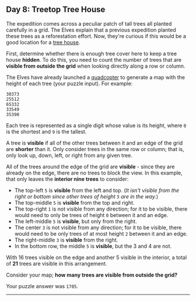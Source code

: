 ## Day 8: Treetop Tree House

The expedition comes across a peculiar patch of tall trees all planted carefully in a grid. 
The Elves explain that a previous expedition planted these trees as a reforestation effort. 
Now, they're curious if this would be a good location for a [tree house](https://en.wikipedia.org/wiki/Tree_house).

First, determine whether there is enough tree cover here to keep a tree house **hidden**. 
To do this, you need to count the number of trees that are **visible from outside the grid** 
when looking directly along a row or column.

The Elves have already launched a [quadcopter](https://en.wikipedia.org/wiki/Quadcopter) to 
generate a map with the height of each tree (your puzzle input). For example:

```
30373
25512
65332
33549
35390
```

Each tree is represented as a single digit whose value is its height, where `0` is the 
shortest and `9` is the tallest.

A tree is **visible** if all of the other trees between it and an edge of the grid are 
**shorter** than it. Only consider trees in the same row or column; that is, only look up, down, 
left, or right from any given tree.

All of the trees around the edge of the grid are **visible** - since they are already on the 
edge, there are no trees to block the view. In this example, that only leaves the **interior 
nine trees** to consider:

- The top-left `5` is **visible** from the left and top. (_It isn't visible from the right or bottom since other trees of height `5` are in the way._)
- The top-middle `5` is **visible** from the top and right.
- The top-right `1` is not visible from any direction; for it to be visible, there would need to only be trees of height `0` between it and an edge.
- The left-middle `5` is **visible**, but only from the right.
- The center `3` is not visible from any direction; for it to be visible, there would need to be only trees of at most height `2` between it and an edge.
- The right-middle `3` is **visible** from the right.
- In the bottom row, the middle `5` is **visible**, but the 3 and 4 are not.

With 16 trees visible on the edge and another 5 visible in the interior, a total of **21** 
trees are visible in this arrangement.

Consider your map; **how many trees are visible from outside the grid?**

Your puzzle answer was `1705`.

---
